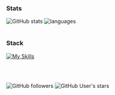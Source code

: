 ### Stats
[comment]: <![GitHub Streak](https://streak-stats.demolab.com/?user=heartshapedbox&theme=tokyonight_duo&background=0d1117&stroke=0d1117&fire=orange&hide_border=true&card_width=600)>
![GitHub stats](https://github-readme-stats.vercel.app/api?username=heartshapedbox&show_icons=true&hide_title=true&hide_rank=true&hide=contribs&theme=tokyonight&bg_color=90,0d1117,161d28&hide_border=true&card_width=250) ![languages](https://github-readme-stats.vercel.app/api/top-langs/?username=heartshapedbox&layout=compact&hide_title=true&theme=tokyonight&bg_color=90,0d1117,161d28&hide_border=true&card_width=200&langs_count=5)
<br />
<br />

### Stack
[![My Skills](https://skillicons.dev/icons?i=html,css,js,python,django,mongo,github,git,ps&perline=10&theme=dark)]()
<br />
<br />

<br />

![GitHub followers](https://img.shields.io/github/followers/heartshapedbox?labelColor=111913&color=FF5349&logo=github&style=flat) ![GitHub User's stars](https://img.shields.io/github/stars/heartshapedbox?labelColor=111913&color=FF5349&label=stars%20earned&logo=github&style=flat)

<!---
heartshapedbox/heartshapedbox is a ✨ special ✨ repository because its `README.md` (this file) appears on your GitHub profile.
You can click the Preview link to take a look at your changes.
--->
